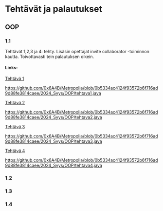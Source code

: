 # Tehtävät ja palautukset


## OOP


### 1.1


Tehtävät 1,2,3 ja 4: tehty.
Lisäsin opettajat invite collaborator -toiminnon kautta. Toivottavasti tein palautuksen oikein.

#### Links:

[Tehtävä 1](https://github.com/0x6A4B/Metropolia/blob/0b5334ac4124f93572b6f716ad9d88fe3814caee/2024_Syys/OOP/tehtava1.java)

https://github.com/0x6A4B/Metropolia/blob/0b5334ac4124f93572b6f716ad9d88fe3814caee/2024_Syys/OOP/tehtava1.java

[Tehtävä 2](https://github.com/0x6A4B/Metropolia/blob/0b5334ac4124f93572b6f716ad9d88fe3814caee/2024_Syys/OOP/tehtava2.java)

https://github.com/0x6A4B/Metropolia/blob/0b5334ac4124f93572b6f716ad9d88fe3814caee/2024_Syys/OOP/tehtava2.java

[Tehtävä 3](https://github.com/0x6A4B/Metropolia/blob/0b5334ac4124f93572b6f716ad9d88fe3814caee/2024_Syys/OOP/tehtava3.java)

https://github.com/0x6A4B/Metropolia/blob/0b5334ac4124f93572b6f716ad9d88fe3814caee/2024_Syys/OOP/tehtava3.java

[Tehtävä 4](https://github.com/0x6A4B/Metropolia/blob/0b5334ac4124f93572b6f716ad9d88fe3814caee/2024_Syys/OOP/tehtava4.java)

https://github.com/0x6A4B/Metropolia/blob/0b5334ac4124f93572b6f716ad9d88fe3814caee/2024_Syys/OOP/tehtava4.java


### 1.2


### 1.3


### 1.4


